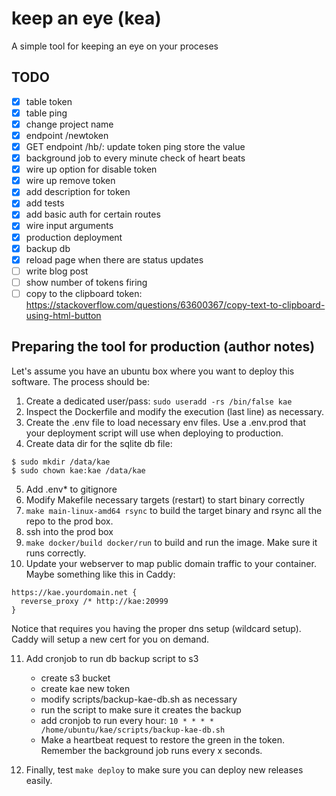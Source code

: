 # keep an eye (kea)

A simple tool for keeping an eye on your proceses

## TODO

- [x] table token
- [x] table ping
- [x] change project name
- [x] endpoint /newtoken
- [x] GET endpoint /hb/<token>: update token ping store the value
- [x] background job to every minute check of heart beats
- [x] wire up option for disable token
- [x] wire up remove token
- [x] add description for token
- [x] add tests
- [x] add basic auth for certain routes
- [x] wire input arguments
- [x] production deployment
- [x] backup db
- [x] reload page when there are status updates
- [ ] write blog post
- [ ] show number of tokens firing
- [ ] copy to the clipboard token: https://stackoverflow.com/questions/63600367/copy-text-to-clipboard-using-html-button

## Preparing the tool for production (author notes)

Let's assume you have an ubuntu box where you want to deploy this software.
The process should be:

1. Create a dedicated user/pass: `sudo useradd -rs /bin/false kae`
2. Inspect the Dockerfile and modify the execution (last line) as necessary.
3. Create the .env file to load necessary env files.
   Use a .env.prod that your deployment script will use when deploying to production.
4. Create data dir for the sqlite db file:

```
$ sudo mkdir /data/kae
$ sudo chown kae:kae /data/kae
```

5. Add .env\* to gitignore
6. Modify Makefile necessary targets (restart) to start binary correctly
7. `make main-linux-amd64 rsync` to build the target binary and rsync all the repo to the prod box.
8. ssh into the prod box
9. `make docker/build docker/run` to build and run the image. Make sure it runs correctly.
10. Update your webserver to map public domain traffic to your container. Maybe something like this in Caddy:

```
https://kae.yourdomain.net {
  reverse_proxy /* http://kae:20999
}
```

Notice that requires you having the proper dns setup (wildcard setup). Caddy will setup a new cert
for you on demand.

11. Add cronjob to run db backup script to s3

    - create s3 bucket
    - create kae new token
    - modify scripts/backup-kae-db.sh as necessary
    - run the script to make sure it creates the backup
    - add cronjob to run every hour: `10 * * * * /home/ubuntu/kae/scripts/backup-kae-db.sh`
    - Make a heartbeat request to restore the green in the token. Remember the background job runs every x seconds.

12. Finally, test `make deploy` to make sure you can deploy new releases easily.
